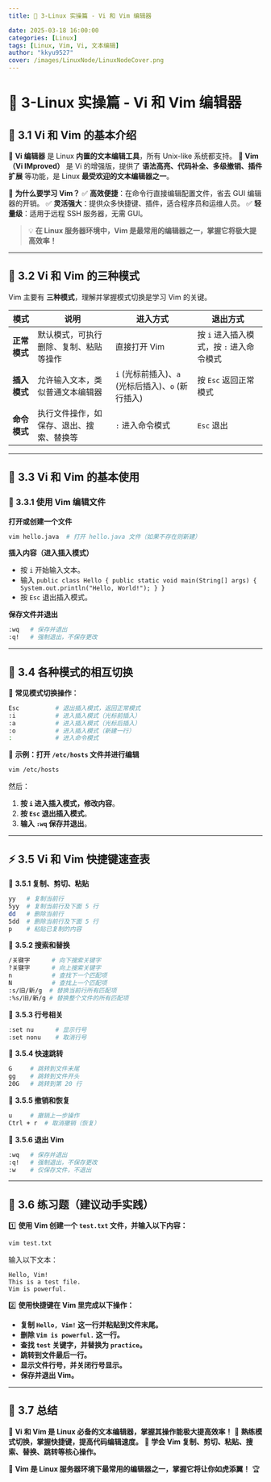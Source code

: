 ```yaml
---
title: 📝 3-Linux 实操篇 - Vi 和 Vim 编辑器

date: 2025-03-18 16:00:00
categories: [Linux]
tags: [Linux, Vim, Vi, 文本编辑]
author: "kkyu9527"
cover: /images/LinuxNode/LinuxNodeCover.png
---
```


# 📝 3-Linux 实操篇 - Vi 和 Vim 编辑器

## 🎯 3.1 Vi 和 Vim 的基本介绍

📌 **Vi 编辑器** 是 Linux **内置的文本编辑工具**，所有 Unix-like 系统都支持。
📌 **Vim（Vi IMproved）** 是 Vi 的增强版，提供了 **语法高亮、代码补全、多级撤销、插件扩展** 等功能，是 Linux **最受欢迎的文本编辑器之一**。

🔹 **为什么要学习 Vim？**
✅ **高效便捷**：在命令行直接编辑配置文件，省去 GUI 编辑器的开销。
✅ **灵活强大**：提供众多快捷键、插件，适合程序员和运维人员。
✅ **轻量级**：适用于远程 SSH 服务器，无需 GUI。

> 💡 **在 Linux 服务器环境中，Vim 是最常用的编辑器之一，掌握它将极大提高效率！**

---

## 🔄 3.2 Vi 和 Vim 的三种模式

Vim 主要有 **三种模式**，理解并掌握模式切换是学习 Vim 的关键。

| 模式 | 说明 | 进入方式 | 退出方式 |
|------|------|---------|---------|
| **正常模式** | 默认模式，可执行删除、复制、粘贴等操作 | 直接打开 Vim | 按 `i` 进入插入模式，按 `:` 进入命令模式 |
| **插入模式** | 允许输入文本，类似普通文本编辑器 | `i` (光标前插入)、`a` (光标后插入)、`o` (新行插入) | 按 `Esc` 返回正常模式 |
| **命令模式** | 执行文件操作，如保存、退出、搜索、替换等 | `:` 进入命令模式 | `Esc` 退出 |

---

## 🚀 3.3 Vi 和 Vim 的基本使用

### 📌 3.3.1 使用 Vim 编辑文件

**打开或创建一个文件**
```bash
vim hello.java  # 打开 hello.java 文件（如果不存在则新建）
```

**插入内容（进入插入模式）**
- 按 `i` 开始输入文本。
- 输入 `public class Hello { public static void main(String[] args) { System.out.println("Hello, World!"); } }`
- 按 `Esc` 退出插入模式。

**保存文件并退出**
```bash
:wq   # 保存并退出
:q!   # 强制退出，不保存更改
```

---

## 🔄 3.4 各种模式的相互切换

📌 **常见模式切换操作：**
```bash
Esc          # 退出插入模式，返回正常模式
:i           # 进入插入模式（光标前插入）
:a           # 进入插入模式（光标后插入）
:o           # 进入插入模式（新建一行）
:            # 进入命令模式
```

📌 **示例：打开 `/etc/hosts` 文件并进行编辑**
```bash
vim /etc/hosts
```
然后：
1. **按 `i` 进入插入模式，修改内容**。
2. **按 `Esc` 退出插入模式**。
3. **输入 `:wq` 保存并退出**。

---

## ⚡ 3.5 Vi 和 Vim 快捷键速查表

📌 **3.5.1 复制、剪切、粘贴**
```bash
yy   # 复制当前行
5yy  # 复制当前行及下面 5 行
dd   # 删除当前行
5dd  # 删除当前行及下面 5 行
p    # 粘贴已复制的内容
```

📌 **3.5.2 搜索和替换**
```bash
/关键字      # 向下搜索关键字
?关键字      # 向上搜索关键字
n           # 查找下一个匹配项
N           # 查找上一个匹配项
:s/旧/新/g  # 替换当前行所有匹配项
:%s/旧/新/g # 替换整个文件的所有匹配项
```

📌 **3.5.3 行号相关**
```bash
:set nu      # 显示行号
:set nonu    # 取消行号
```

📌 **3.5.4 快速跳转**
```bash
G     # 跳转到文件末尾
gg    # 跳转到文件开头
20G   # 跳转到第 20 行
```

📌 **3.5.5 撤销和恢复**
```bash
u     # 撤销上一步操作
Ctrl + r  # 取消撤销（恢复）
```

📌 **3.5.6 退出 Vim**
```bash
:wq   # 保存并退出
:q!   # 强制退出，不保存更改
:w    # 仅保存文件，不退出
```

---

## 🎯 3.6 练习题（建议动手实践）

1️⃣ **使用 Vim 创建一个 `test.txt` 文件，并输入以下内容：**
```bash
vim test.txt
```
输入以下文本：
```plaintext
Hello, Vim!
This is a test file.
Vim is powerful.
```

2️⃣ **使用快捷键在 Vim 里完成以下操作：**
- **复制 `Hello, Vim!` 这一行并粘贴到文件末尾。**
- **删除 `Vim is powerful.` 这一行。**
- **查找 `test` 关键字，并替换为 `practice`。**
- **跳转到文件最后一行。**
- **显示文件行号，并关闭行号显示。**
- **保存并退出 Vim。**

---

## 🎉 3.7 总结

📌 **Vi 和 Vim 是 Linux 必备的文本编辑器，掌握其操作能极大提高效率！**
📌 **熟练模式切换，掌握快捷键，提高代码编辑速度。**
📌 **学会 Vim 复制、剪切、粘贴、搜索、替换、跳转等核心操作。**

📌 **Vim 是 Linux 服务器环境下最常用的编辑器之一，掌握它将让你如虎添翼！** 🏆

